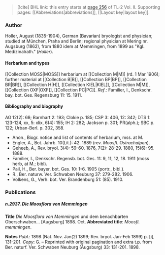 > [!cite] BHL link: this entry starts at [page 256](https://www.biodiversitylibrary.org/item/103253#page/282/mode/1up) of TL-2 Vol. II.
> Supporting pages: [[Abbreviations|abbreviations]], [[Layout key|layout key]].

### Author

Holler, August (1835-1904), German (Bavarian) bryologist and physician; studied at München, Praha and Berlin; regional physician at Mering nr. Augsburg (1862), from 1880 idem at Memmingen, from 1899 as "Kgl. Medizinalrath." (*Holler*).

#### Herbarium and types

[[Collection MOSS|MOSS]] herbarium at [[Collection M|M]] (rd. 1 Mar 1906); further material at [[Collection B|B]], [[Collection BP|BP]], [[Collection BR|BR]], [[Collection H|H]], [[Collection KIEL|KIEL]], [[Collection M|M]], [[Collection OXF|OXF]], [[Collection PC|PC]].
*Ref*.: Familier, I., Denkschr. bay. bot. Ges. Regensburg 11: 15. 1911.

#### Bibliography and biography

AG 12(2): 68; Barnhart 2: 193; Clokie p. 185; CSP 3: 406, 12: 342; DTS 1: 123-124, xx, 5: xlix, 6(4): 155; IH 2: 282; Jackson p. 301; PR(alph.); SBC p. 122; Urban-Berl. p. 302, 358.
- Anon., Biogr. notice and list of contents of herbarium, mss. at M.
- Engler, A., Bot. Jahrb. 10(Lit.): 42. 1889 (rev. *Moosfl. Ostrachalpen*).
- Geheeb, A., Rev. bryol. 3(4): 59-60. 1876, 7(2): 28-29. 1880, 15(6): 95. 1888.
- Familier, I., Denkschr. Regensb. bot. Ges. 11: 9, 11, 12, 18. 1911 (moss herb, at M.; bibl).
- Pail, H., Ber. bayer, bot. Ges. 10: 1-6. 1905 (portr., bibl.).
- R., Ber. naturw. Ver. Schwaben Neuburg 37: 279-282. 1906.
- Volkens, G., Verh. bot. Ver. Brandenburg 51: (85). 1910.

### Publications

##### n.2937. Die Moosflora von Memmingen

**Title**
*Die Moosflora von Memmingen* und dem benachbarten Oberschwaben... \[Augsburg\] 1898. Oct.
**Abbreviated title**: *Moosfl. memmingen*.

**Notes**
*Publ*.: 1898 (Nat. Nov. Jan(2) 1899; Rev. bryol. Jan-Feb 1899) p. \[i\], 131-201. *Copy*: G. – Reprinted with original pagination and extra t.p. from Ber. naturf. Ver. Schwaben Neuburg (Augsburg) 33: 131-201. 1898.

